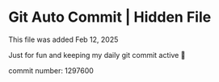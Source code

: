 # Git Auto Commit | Hidden File

This file was added Feb 12, 2025

Just for fun and keeping my daily git commit active 🤪

commit number: 1297600
